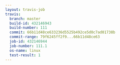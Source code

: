 ```yaml
---
layout: travis-job
travis:
  branch: master
  build-id: 432146943
  build-number: 111
  commit: 66b11d48ce633236d5525b492ce5d0c7ad01738b
  commit-range: 79f6245ff2f9...66b11d48ce63
  job-id: 432146944
  job-number: 111.1
  os-name: linux
  test-result: 1
---
```

